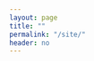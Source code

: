```yaml
---
layout: page
title: ""
permalink: "/site/"
header: no
---
```


<div class="image"></div>
<div class="title"></div>
<div class="metadata"></div>

<script src="https://code.jquery.com/jquery-3.2.1.min.js"></script>
<script type="text/javascript">

// jsonify the data in _data and provided
// by ruby (doesn't require reading in any
// new csv data
var sites = {{ site.data.sites | jsonify }};

console.log(sites);

// parsing function
function getUrlVars() {
  var vars = {};
  var parts = window.location.href.replace(/[?&]+([^=&]+)=([^&]*)/gi, function(m,key,value) {
    vars[key] = value;
  });
  return vars;
}

// Using the jQuery library
// grab the sitename from the url argument
var site = getUrlVars()["site"];

var imagestring = "<img src='../images/overviews/" + site + "_overview.png' width='250' height='250'/>"

$('.image').html(imagestring);

// find the index of the the site in the
// jsonified array
index = sites.findIndex(x => x.shortname == site);

console.log(index);

// use the index to subset the array
// and generate dynamic content from
// the metadata

var title = "<h1>" + sites[index].sitename + " (" + sites[index].shortname + ")" + "<\h1>";

console.log(sites[index]);

$('.title').html(title);

</script>
	
	